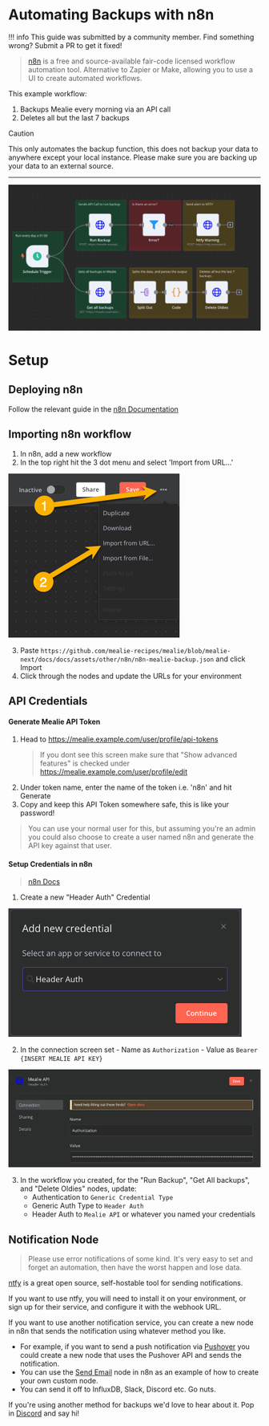 # Automating Backups with n8n

!!! info
This guide was submitted by a community member. Find something wrong? Submit a PR to get it fixed!

> [n8n](https://github.com/n8n-io/n8n) is a free and source-available fair-code licensed workflow automation tool. Alternative to Zapier or Make, allowing you to use a UI to create automated workflows.

This example workflow:

1. Backups Mealie every morning via an API call
2. Deletes all but the last 7 backups

> [!CAUTION]
> This only automates the backup function, this does not backup your data to anywhere except your local instance. Please make sure you are backing up your data to an external source.

---

![screenshot](../../assets/img/n8n/n8n-mealie-backup.png)

# Setup

## Deploying n8n

Follow the relevant guide in the [n8n Documentation](https://docs.n8n.io/)

## Importing n8n workflow

1. In n8n, add a new workflow
2. In the top right hit the 3 dot menu and select 'Import from URL...'

![screenshot](../../assets/img/n8n/n8n-workflow-import.png)

3. Paste `https://github.com/mealie-recipes/mealie/blob/mealie-next/docs/docs/assets/other/n8n/n8n-mealie-backup.json` and click Import
4. Click through the nodes and update the URLs for your environment

## API Credentials

#### Generate Mealie API Token

1. Head to https://mealie.example.com/user/profile/api-tokens
   > If you dont see this screen make sure that "Show advanced features" is checked under https://mealie.example.com/user/profile/edit
2. Under token name, enter the name of the token i.e. 'n8n' and hit Generate
3. Copy and keep this API Token somewhere safe, this is like your password!

> You can use your normal user for this, but assuming you're an admin you could also choose to create a user named n8n and generate the API key against that user.

#### Setup Credentials in n8n

> [n8n Docs](https://docs.n8n.io/credentials/add-edit-credentials/)

1. Create a new "Header Auth" Credential

![screenshot](../../assets/img/n8n/n8n-cred-app.png)

2. In the connection screen set - Name as `Authorization` - Value as `Bearer {INSERT MEALIE API KEY}`

![screenshot](../../assets/img/n8n/n8n-cred-connection.png)

3. In the workflow you created, for the "Run Backup", "Get All backups", and "Delete Oldies" nodes, update:
   - Authentication to `Generic Credential Type`
   - Generic Auth Type to `Header Auth`
   - Header Auth to `Mealie API` or whatever you named your credentials

## Notification Node

> Please use error notifications of some kind. It's very easy to set and forget an automation, then have the worst happen and lose data.

[ntfy](https://github.com/binwiederhier/ntfy) is a great open source, self-hostable tool for sending notifications.

If you want to use ntfy, you will need to install it on your environment, or sign up for their service, and configure it with the webhook URL.

If you want to use another notification service, you can create a new node in n8n that sends the notification using whatever method you like.

- For example, if you want to send a push notification via [Pushover](https:/pushover.net/) you could create a new node that uses the Pushover API and sends the notification.
- You can use the [Send Email](https://docs.n8n.io/integrations/builtincore-nodes/n8n-nodes-base.sendemail/) node in n8n as an example of how to create your own custom node.
- You can send it off to InfluxDB, Slack, Discord etc. Go nuts.

If you're using another method for backups we'd love to hear about it. Pop in [Discord](https://discord.gg/QuStdQGSGK) and say hi!
